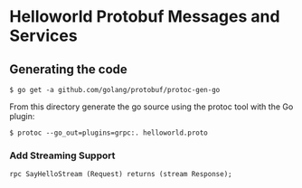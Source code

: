 # Helloworld Protobuf Messages and Services

## Generating the code

```
$ go get -a github.com/golang/protobuf/protoc-gen-go
```

From this directory generate the go source using the protoc tool with the Go plugin:

```
$ protoc --go_out=plugins=grpc:. helloworld.proto 
```

### Add Streaming Support

```
rpc SayHelloStream (Request) returns (stream Response);
```
